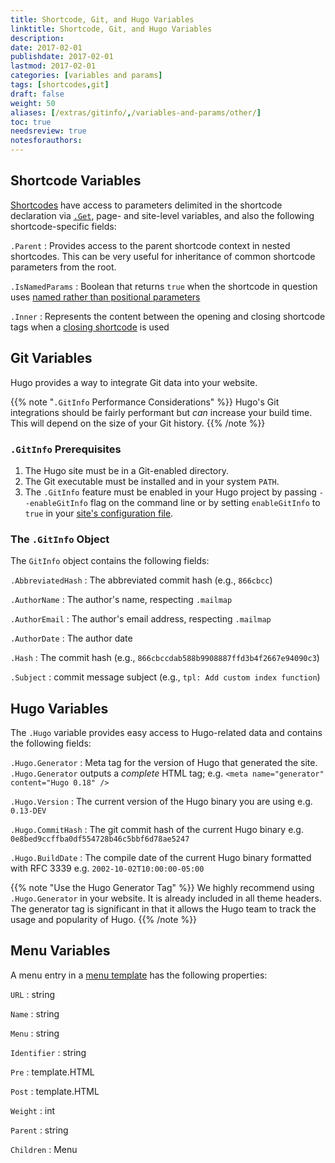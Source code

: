 ```yaml
---
title: Shortcode, Git, and Hugo Variables
linktitle: Shortcode, Git, and Hugo Variables
description:
date: 2017-02-01
publishdate: 2017-02-01
lastmod: 2017-02-01
categories: [variables and params]
tags: [shortcodes,git]
draft: false
weight: 50
aliases: [/extras/gitinfo/,/variables-and-params/other/]
toc: true
needsreview: true
notesforauthors:
---
```


## Shortcode Variables

[Shortcodes][shortcodes] have access to parameters delimited in the shortcode declaration via [`.Get`][getfunction], page- and site-level variables, and also the following shortcode-specific fields:

`.Parent`
: Provides access to the parent shortcode context in nested shortcodes. This can be very useful for inheritance of common shortcode parameters from the root.

`.IsNamedParams`
: Boolean that returns `true` when the shortcode in question uses [named rather than positional parameters][shortcodes]

`.Inner`
: Represents the content between the opening and closing shortcode tags when a [closing shortcode][markdownshortcode] is used

## Git Variables

Hugo provides a way to integrate Git data into your website.

{{% note "`.GitInfo` Performance Considerations"  %}}
Hugo's Git integrations should be fairly performant but *can* increase your build time. This will depend on the size of your Git history.
{{% /note %}}

### `.GitInfo` Prerequisites

1. The Hugo site must be in a Git-enabled directory.
2. The Git executable must be installed and in your system `PATH`.
3. The `.GitInfo` feature must be enabled in your Hugo project by passing `--enableGitInfo` flag on the command line or by setting `enableGitInfo` to `true` in your [site's configuration file][configuration].

### The `.GitInfo` Object

The `GitInfo` object contains the following fields:

`.AbbreviatedHash`
: The abbreviated commit hash (e.g., `866cbcc`)

`.AuthorName`
: The author's name, respecting `.mailmap`

`.AuthorEmail`
: The author's email address, respecting `.mailmap`

`.AuthorDate`
: The author date

`.Hash`
: The commit hash (e.g., `866cbccdab588b9908887ffd3b4f2667e94090c3`)

`.Subject`
: commit message subject (e.g., `tpl: Add custom index function`)

## Hugo Variables

The `.Hugo` variable provides easy access to Hugo-related data and contains the following fields:

`.Hugo.Generator`
: Meta tag for the version of Hugo that generated the site. `.Hugo.Generator` outputs a *complete* HTML tag; e.g. `<meta name="generator" content="Hugo 0.18" />`

`.Hugo.Version`
: The current version of the Hugo binary you are using e.g. `0.13-DEV`<br>

`.Hugo.CommitHash`
: The git commit hash of the current Hugo binary e.g. `0e8bed9ccffba0df554728b46c5bbf6d78ae5247`<br>

`.Hugo.BuildDate`
: The compile date of the current Hugo binary formatted with RFC 3339 e.g. `2002-10-02T10:00:00-05:00`<br>

{{% note "Use the Hugo Generator Tag" %}}
We highly recommend using `.Hugo.Generator` in your website. It is already included in all theme headers. The generator tag is significant in that it allows the Hugo team to track the usage and popularity of Hugo.
{{% /note %}}

## Menu Variables

A menu entry in a [menu template][] has the following properties:

`URL`
: string

`Name`
: string

`Menu`
: string

`Identifier`
: string

`Pre`
: template.HTML

`Post`
: template.HTML

`Weight`
: int

`Parent`
: string

`Children`
: Menu


[configuration]: /getting-started/configuration/
[getfunction]: /functions/get/
[markdownshortcode]: /content-management/shortcodes/#shortcodes-with-markdown
[menu template]: /templates/menu-templates/
[shortcodes]: /templates/shortcode-templates/